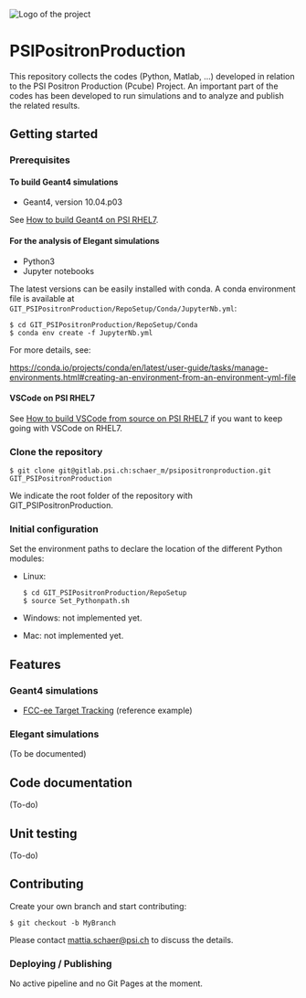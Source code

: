 ![Logo of the project](Logo_Pcube.png)


# PSIPositronProduction

This repository collects the codes (Python, Matlab, ...) developed in relation to the PSI Positron Production (Pcube) Project.
An important part of the codes has been developed to run simulations and to analyze and publish the related results.


## Getting started

### Prerequisites

#### To build Geant4 simulations

* Geant4, version 10.04.p03

See [How to build Geant4 on PSI RHEL7](Geant4OnPsiRhel7.md).


#### For the analysis of Elegant simulations

* Python3
* Jupyter notebooks

The latest versions can be easily installed with conda.
A conda environment file is available at `GIT_PSIPositronProduction/RepoSetup/Conda/JupyterNb.yml`:

```shell
$ cd GIT_PSIPositronProduction/RepoSetup/Conda
$ conda env create -f JupyterNb.yml
```

For more details, see:

https://conda.io/projects/conda/en/latest/user-guide/tasks/manage-environments.html#creating-an-environment-from-an-environment-yml-file


#### VSCode on PSI RHEL7

See [How to build VSCode from source on PSI RHEL7](VSCodeOnPsiRhel7.md) if you want to keep going with VSCode on RHEL7.


### Clone the repository

```shell
$ git clone git@gitlab.psi.ch:schaer_m/psipositronproduction.git GIT_PSIPositronProduction
```

We indicate the root folder of the repository with GIT_PSIPositronProduction.


### Initial configuration

Set the environment paths to declare the location of the different Python modules:

* Linux:

  ```shell
  $ cd GIT_PSIPositronProduction/RepoSetup
  $ source Set_Pythonpath.sh
  ```

* Windows: not implemented yet.
* Mac: not implemented yet.


## Features

### Geant4 simulations

* [FCC-ee Target Tracking](FCCeeTargetTracking.md) (reference example)


### Elegant simulations

(To be documented)


## Code documentation

(To-do)


## Unit testing

(To-do)


## Contributing

Create your own branch and start contributing:

```shell
$ git checkout -b MyBranch
```

Please contact mattia.schaer@psi.ch to discuss the details.


### Deploying / Publishing

No active pipeline and no Git Pages at the moment.

